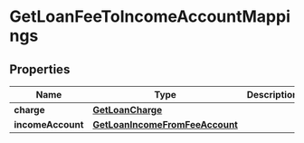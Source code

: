 

# GetLoanFeeToIncomeAccountMappings

## Properties

Name | Type | Description | Notes
------------ | ------------- | ------------- | -------------
**charge** | [**GetLoanCharge**](GetLoanCharge.md) |  |  [optional]
**incomeAccount** | [**GetLoanIncomeFromFeeAccount**](GetLoanIncomeFromFeeAccount.md) |  |  [optional]



